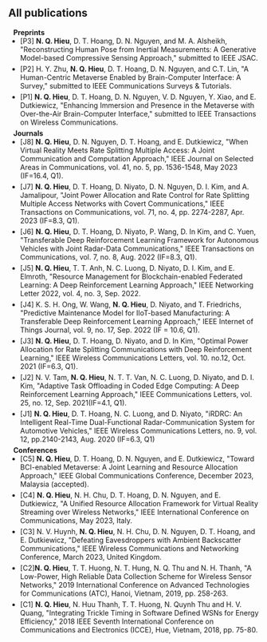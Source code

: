 ## All publications <a id="all-pub"></a>

<h4 style="margin:0 10px 0;"> Preprints</h4>

<ul style="margin:0 0 5px;">
<li><a><autocolor>
[P3] <strong>N. Q. Hieu</strong>, D. T. Hoang, D. N. Nguyen, and M. A. Alsheikh, "Reconstructing Human Pose from Inertial Measurements: A Generative Model-based Compressive Sensing Approach," submitted to IEEE JSAC.
</autocolor></a></li>
</ul>

<ul style="margin:0 0 5px;">
<li><a><autocolor>
[P2] H. Y. Zhu, <strong>N. Q. Hieu</strong>, D. T. Hoang, D. N. Nguyen, and C.T. Lin, "A Human-Centric Metaverse Enabled by Brain-Computer Interface: A Survey," submitted to IEEE Communications Surveys & Tutorials.
</autocolor></a></li>
</ul>

<ul style="margin:0 0 5px;">
<li><a><autocolor>
[P1] <strong>N. Q. Hieu</strong>, D. T. Hoang, D. N. Nguyen, V. D. Nguyen, Y. Xiao, and E. Dutkiewicz, "Enhancing Immersion and Presence in the Metaverse with Over-the-Air Brain-Computer Interface," submitted to IEEE Transactions on Wireless Communications.
</autocolor></a></li>
</ul>


<h4 style="margin:0 10px 0;"> Journals</h4>

<ul style="margin:0 0 5px;">
<li><a><autocolor>
[J8] <strong>N. Q. Hieu</strong>, D. N. Nguyen, D. T. Hoang, and E. Dutkiewicz, "When Virtual Reality Meets Rate Splitting Multiple Access: A Joint Communication and Computation Approach," IEEE Journal on Selected Areas in Communications, vol. 41, no. 5, pp. 1536-1548, May 2023 (IF=16.4, Q1).
</autocolor></a></li>
</ul>

<ul style="margin:0 0 5px;">
<li><a><autocolor>
[J7] <strong>N. Q. Hieu</strong>, D. T. Hoang, D. Niyato, D. N. Nguyen, D. I. Kim, and A. Jamalipour, "Joint Power Allocation and Rate Control for Rate Splitting Multiple Access Networks with Covert Communications," IEEE Transactions on Communications, vol. 71, no. 4, pp. 2274-2287, Apr. 2023 (IF=8.3, Q1).
</autocolor></a></li>
</ul>

<ul style="margin:0 0 5px;">
<li><a><autocolor>
[J6] <strong>N. Q. Hieu</strong>, D. T. Hoang, D. Niyato, P. Wang, D. In Kim, and C. Yuen, "Transferable Deep Reinforcement Learning Framework for Autonomous Vehicles with Joint Radar-Data Communications," IEEE Transactions on Communications, vol. 7, no. 8, Aug. 2022 (IF=8.3, Q1).
</autocolor></a></li>
</ul>

<ul style="margin:0 0 5px;">
<li><a><autocolor>
[J5] <strong>N. Q. Hieu</strong>, T. T. Anh, N. C. Luong, D. Niyato, D. I. Kim, and E. Elmroth, "Resource Management for Blockchain-enabled Federated Learning: A Deep Reinforcement Learning Approach," IEEE Networking Letter 2022, vol. 4, no. 3, Sep. 2022.
</autocolor></a></li>
</ul>

<ul style="margin:0 0 5px;">
<li><a><autocolor>
[J4] K. S. H. Ong, W. Wang, <strong>N. Q. Hieu</strong>, D. Niyato, and T. Friedrichs, "Predictive Maintenance Model for IIoT-based Manufacturing: A Transferable Deep Reinforcement Learning Approach," IEEE Internet of Things Journal, vol. 9, no. 17, Sep. 2022 (IF = 10.6, Q1).
</autocolor></a></li>
</ul>

<ul style="margin:0 0 5px;">
<li><a><autocolor>
[J3] <strong>N. Q. Hieu</strong>, D. T. Hoang, D. Niyato, and D. In Kim, "Optimal Power Allocation for Rate Splitting Communications with Deep Reinforcement Learning," IEEE Wireless Communications Letters, vol. 10. no.12, Oct. 2021 (IF=6.3, Q1).
</autocolor></a></li>
</ul>

<ul style="margin:0 0 5px;">
<li><a><autocolor>
[J2] N. V. Tam, <strong>N. Q. Hieu</strong>, N. T. T. Van, N. C. Luong, D. Niyato, and D. I. Kim, "Adaptive Task Offloading in Coded Edge Computing: A Deep Reinforcement Learning Approach," IEEE Communications Letters, vol. 25, no. 12, Sep. 2021(IF=4.1, Q1).
</autocolor></a></li>
</ul>

<ul style="margin:0 0 5px;">
<li><a><autocolor>
[J1] <strong>N. Q. Hieu</strong>, D. T. Hoang, N. C. Luong, and D. Niyato, "iRDRC: An Intelligent Real-Time Dual-Functional Radar-Communication System for Automotive Vehicles," IEEE Wireless Communications Letters, no. 9, vol. 12, pp.2140-2143, Aug. 2020  (IF=6.3, Q1) 
</autocolor></a></li>
</ul>


<h4 style="margin:0 10px 0;"> Conferences</h4>

<ul style="margin:0 0 5px;">
<li><a><autocolor>
[C5] <strong>N. Q. Hieu</strong>, D. T. Hoang, D. N. Nguyen, and E. Dutkiewicz, "Toward BCI-enabled Metaverse: A Joint Learning and Resource Allocation Approach,"  IEEE Global Communications Conference, December 2023,  Malaysia (accepted).
</autocolor></a></li>
</ul>

<ul style="margin:0 0 5px;">
<li><a><autocolor>
[C4] <strong>N. Q. Hieu</strong>, N. H. Chu, D. T. Hoang, D. N. Nguyen, and E. Dutkiewicz, "A Unified Resource Allocation Framework for Virtual Reality Streaming over Wireless Networks," IEEE International Conference on Communications, May 2023, Italy.
</autocolor></a></li>
</ul>

<ul style="margin:0 0 5px;">
<li><a><autocolor>
[C3] N. V. Huynh, <strong>N. Q. Hieu</strong>, N. H. Chu, D. N. Nguyen, D. T. Hoang, and E. Dutkiewicz, "Defeating Eavesdroppers with Ambient Backscatter Communications," IEEE Wireless Communications and Networking Conference, March 2023, United Kingdom.
</autocolor></a></li>
</ul>

<ul style="margin:0 0 5px;">
<li><a><autocolor>
[C2]<strong>N. Q. Hieu</strong>, T. T. Huong, N. T. Hung, N. Q. Thu and N. H. Thanh, "A Low-Power, High Reliable Data Collection Scheme for Wireless Sensor Networks," 2019 International Conference on Advanced Technologies for Communications (ATC), Hanoi, Vietnam, 2019, pp. 258-263.
</autocolor></a></li>
</ul>

<ul style="margin:0 0 5px;">
<li><a><autocolor>
[C1] <strong>N. Q. Hieu</strong>, N. Huu Thanh, T. T. Huong, N. Quynh Thu and H. V. Quang, "Integrating Trickle Timing in Software Defined WSNs for Energy Efficiency," 2018 IEEE Seventh International Conference on Communications and Electronics (ICCE), Hue, Vietnam, 2018, pp. 75-80.
</autocolor></a></li>
</ul>
